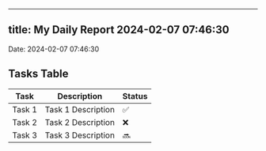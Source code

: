 
---
title: My Daily Report 2024-02-07 07:46:30
---

Date: 2024-02-07 07:46:30

## Tasks Table

| Task | Description | Status |
|------|-------------|--------|
| Task 1 | Task 1 Description | ✅ |
| Task 2 | Task 2 Description | ❌ |
| Task 3 | Task 3 Description | 🔜 |

